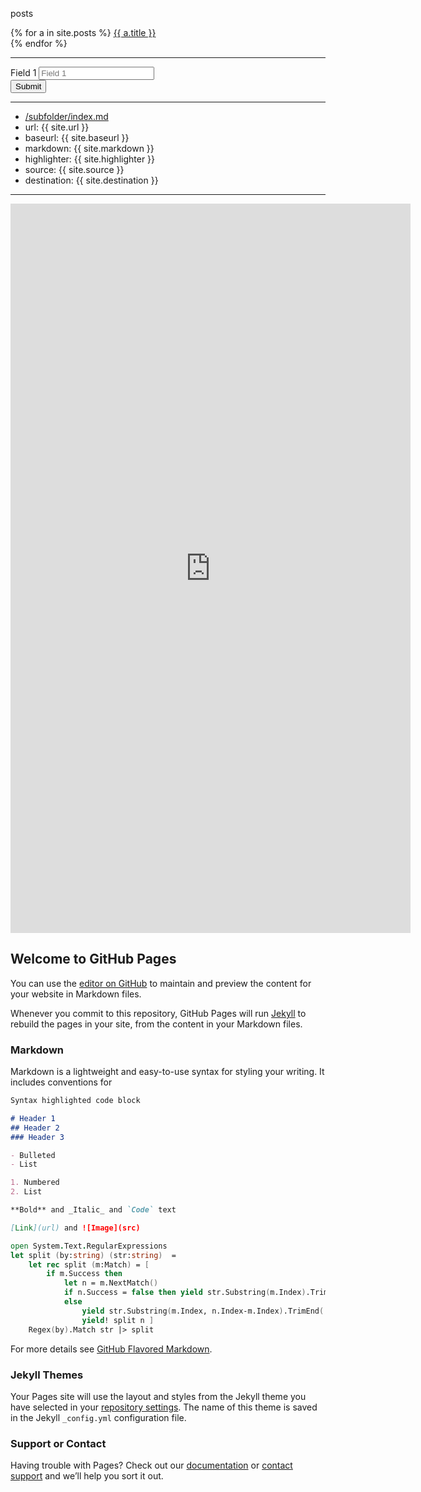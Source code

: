 
posts
<br/>
<div>
  {% for a in site.posts %}
      <a href='{{site.baseurl}}/{{ a.url }}'>{{ a.title }}</a>
      <br/>
  {% endfor %}
</div>

<hr />

<script src="https://code.jquery.com/jquery-3.3.1.min.js"></script>




<form id="test-form">
  
  <div>
    <label>Field 1</label>
    <input type="text" name="form_field_1" placeholder="Field 1"/>
  </div>
  <div>
    <button type="submit" id="submit-form">Submit</button>
  </div>

</form>


<script>
  var $form = $('form#test-form'),
    url = 'https://script.google.com/macros/s/abcdefghijklmnopqrstuvwxyz1234567890/exec'

$('#submit-form').on('click', function(e) {
  e.preventDefault();
  var jqxhr = $.ajax({
    url: url,
    method: "GET",
    dataType: "json",
    data: $form.serializeObject()
  }).success(
    // do something
  );
})
</script> 


<hr/>

- [/subfolder/index.md](/subfolder/index.md)
- url: {{ site.url }}
- baseurl:  {{ site.baseurl }}
- markdown: {{ site.markdown }}
- highlighter: {{ site.highlighter }}
- source: {{ site.source }}
- destination:  {{ site.destination }}         

<hr/>


<iframe src="https://docs.google.com/forms/d/e/1FAIpQLSdNZCQGydEXuoUnpyIWxsFQtD-Z5ftOzVaTD90Gv-WbkmqIyg/viewform?embedded=true" width="640" height="1167" frameborder="0" marginheight="0" marginwidth="0">Загрузка...</iframe>


## Welcome to GitHub Pages

You can use the [editor on GitHub](https://github.com/diyvarg/site/edit/master/README.md) to maintain and preview the content for your website in Markdown files.

Whenever you commit to this repository, GitHub Pages will run [Jekyll](https://jekyllrb.com/) to rebuild the pages in your site, from the content in your Markdown files.

### Markdown

Markdown is a lightweight and easy-to-use syntax for styling your writing. It includes conventions for

```markdown
Syntax highlighted code block

# Header 1
## Header 2
### Header 3

- Bulleted
- List

1. Numbered
2. List

**Bold** and _Italic_ and `Code` text

[Link](url) and ![Image](src)
```
  
``` fsharp
open System.Text.RegularExpressions
let split (by:string) (str:string)  = 
    let rec split (m:Match) = [
        if m.Success then
            let n = m.NextMatch()
            if n.Success = false then yield str.Substring(m.Index).TrimEnd(' ')
            else 
                yield str.Substring(m.Index, n.Index-m.Index).TrimEnd(' ')
                yield! split n ]
    Regex(by).Match str |> split
```

For more details see [GitHub Flavored Markdown](https://guides.github.com/features/mastering-markdown/).

### Jekyll Themes

Your Pages site will use the layout and styles from the Jekyll theme you have selected in your [repository settings](https://github.com/diyvarg/site/settings). The name of this theme is saved in the Jekyll `_config.yml` configuration file.

### Support or Contact

Having trouble with Pages? Check out our [documentation](https://help.github.com/categories/github-pages-basics/) or [contact support](https://github.com/contact) and we’ll help you sort it out.

